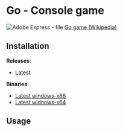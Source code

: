 # Go - Console game
![Adobe Express - file](https://github.com/user-attachments/assets/c2f6a341-d5dc-48ab-b62d-d958a7fab33a)
[Go game (Wikipedia)](https://en.wikipedia.org/wiki/Go_(game))

## Installation

**Releases**:
- [Latest](https://github.com/D4M14N20/GO-PP22/releases/latest)

**Binaries**:
- [Latest windows-x86](https://github.com/D4M14N20/GO-PP22/releases/download/latest/Go_win32.exe)
- [Latest widnows-x64](https://github.com/D4M14N20/GO-PP22/releases/download/latest/Go_win64.exe)

## Usage


